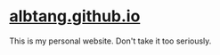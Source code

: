 # [albtang.github.io](https://albtang.github.io)

This is my personal website. Don't take it too seriously.
